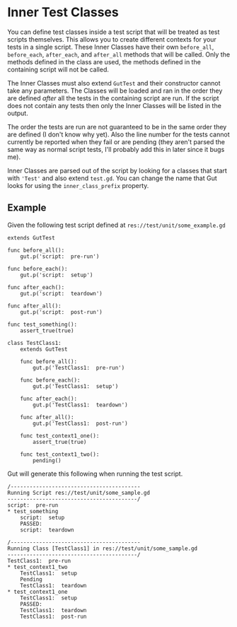 # Inner Test Classes

You can define test classes inside a test script that will be treated as test scripts themselves.  This allows you to create different contexts for your tests in a single script.  These Inner Classes have their own `before_all`, `before_each`, `after_each`, and `after_all` methods that will be called.  Only the methods defined in the class are used, the methods defined in the containing script will not be called.

The Inner Classes must also extend `GutTest` and their constructor cannot take any parameters.  The Classes will be loaded and ran in the order they are defined _after_ all the tests in the containing script are run.  If the script does not contain any tests then only the Inner Classes will be listed in the output.

The order the tests are run are not guaranteed to be in the same order they are defined (I don't know why yet).  Also the line number for the tests cannot currently be reported when they fail or are pending (they aren't parsed the same way as normal script tests, I'll probably add this in later since it bugs me).

Inner Classes are parsed out of the script by looking for a classes that start with `'Test'` and also extend `test.gd`.  You can change the name that Gut looks for using the `inner_class_prefix` property.

## Example
Given the following test script defined at `res://test/unit/some_example.gd`
```
extends GutTest

func before_all():
	gut.p('script:  pre-run')

func before_each():
	gut.p('script:  setup')

func after_each():
	gut.p('script:  teardown')

func after_all():
	gut.p('script:  post-run')

func test_something():
	assert_true(true)

class TestClass1:
	extends GutTest

	func before_all():
		gut.p('TestClass1:  pre-run')

	func before_each():
		gut.p('TestClass1:  setup')

	func after_each():
		gut.p('TestClass1:  teardown')

	func after_all():
		gut.p('TestClass1:  post-run')

	func test_context1_one():
		assert_true(true)

	func test_context1_two():
		pending()
```

Gut will generate this following when running the test script.

```
/-----------------------------------------
Running Script res://test/unit/some_sample.gd
-----------------------------------------/
script:  pre-run
* test_something
    script:  setup
    PASSED:
    script:  teardown

/-----------------------------------------
Running Class [TestClass1] in res://test/unit/some_sample.gd
-----------------------------------------/
TestClass1:  pre-run
* test_context1_two
    TestClass1:  setup
    Pending
    TestClass1:  teardown
* test_context1_one
    TestClass1:  setup
    PASSED:
    TestClass1:  teardown
    TestClass1:  post-run
```
